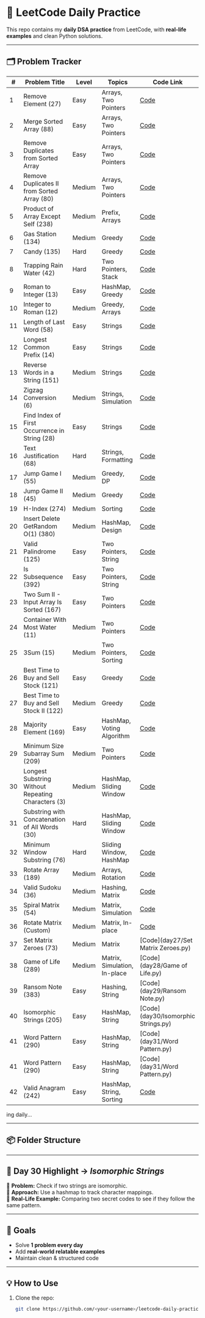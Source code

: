 # 📘 LeetCode Daily Practice

This repo contains my **daily DSA practice** from LeetCode, with **real-life examples** and clean Python solutions.

---

## 🗂️ Problem Tracker
| #  | Problem Title                                          | Level  | Topics                        | Code Link                                               |
|----|--------------------------------------------------------|--------|-------------------------------|---------------------------------------------------------|
| 1  | Remove Element (27)                                    | Easy   | Arrays, Two Pointers          | [Code](day1/remove_element.py)                          |
| 2  | Merge Sorted Array (88)                                | Easy   | Arrays, Two Pointers          | [Code](day1/merge_sorted_array.py)                      |
| 3  | Remove Duplicates from Sorted Array                    | Easy   | Arrays, Two Pointers          | [Code](day2/remove_duplicates_sorted_array.py)          |
| 4  | Remove Duplicates II from Sorted Array (80)            | Medium | Arrays, Two Pointers          | [Code](day2/remove_duplicates_2.py)                     |
| 5  | Product of Array Except Self (238)                     | Medium | Prefix, Arrays                | [Code](day3/product_except_self.py)                     |
| 6  | Gas Station (134)                                      | Medium | Greedy                        | [Code](day3/gas_station.py)                             |
| 7  | Candy (135)                                            | Hard   | Greedy                        | [Code](day4/candy.py)                                   |
| 8  | Trapping Rain Water (42)                               | Hard   | Two Pointers, Stack           | [Code](day4/trapping_rain_water.py)                     |
| 9  | Roman to Integer (13)                                  | Easy   | HashMap, Greedy               | [Code](day5/roman_to_integer.py)                        |
| 10 | Integer to Roman (12)                                  | Medium | Greedy, Arrays                | [Code](day5/integer_to_roman.py)                        |
| 11 | Length of Last Word (58)                               | Easy   | Strings                       | [Code](day5/length_of_last_word.py)                     |
| 12 | Longest Common Prefix (14)                             | Easy   | Strings                       | [Code](day5/longest_common_prefix.py)                   |
| 13 | Reverse Words in a String (151)                        | Medium | Strings                       | [Code](day6/reverse_words.py)                           |
| 14 | Zigzag Conversion (6)                                  | Medium | Strings, Simulation           | [Code](day6/zigzag_conversion.py)                       |
| 15 | Find Index of First Occurrence in String (28)          | Easy   | Strings                       | [Code](day8/find_index_first_occurrence.py)             |
| 16 | Text Justification (68)                                | Hard   | Strings, Formatting           | [Code](day8/text_justification.py)                      |
| 17 | Jump Game I (55)                                       | Medium | Greedy, DP                    | [Code](day9/jump_game_1.py)                             |
| 18 | Jump Game II (45)                                      | Medium | Greedy                        | [Code](day9/jump_game_2.py)                             |
| 19 | H-Index (274)                                          | Medium | Sorting                       | [Code](day10/h_index.py)                                |
| 20 | Insert Delete GetRandom O(1) (380)                     | Medium | HashMap, Design               | [Code](day10/insert_delete_getrandom_o1.py)             |
| 21 | Valid Palindrome (125)                                 | Easy   | Two Pointers, String          | [Code](day11/valid_palindrome.py)                       |
| 22 | Is Subsequence (392)                                   | Easy   | Two Pointers, String          | [Code](day11/is_subsequence.py)                         |
| 23 | Two Sum II - Input Array Is Sorted (167)               | Easy   | Two Pointers                  | [Code](day12/two_sum_ii_sorted.py)                      |
| 24 | Container With Most Water (11)                         | Medium | Two Pointers                  | [Code](day12/container_with_most_water.py)              |
| 25 | 3Sum (15)                                              | Medium | Two Pointers, Sorting         | [Code](day13/three_sum.py)                              |
| 26 | Best Time to Buy and Sell Stock (121)                  | Easy   | Greedy                        | [Code](day14/best_time_to_buy_sell_stock.py)            |
| 27 | Best Time to Buy and Sell Stock II (122)               | Medium | Greedy                        | [Code](day14/best_time_to_buy_sell_stock_2.py)          |
| 28 | Majority Element (169)                                 | Easy   | HashMap, Voting Algorithm     | [Code](day15/majority_element.py)                       |
| 29 | Minimum Size Subarray Sum (209)                        | Medium | Two Pointers                  | [Code](day16/minimum_size_subarray_sum.py)              |
| 30 | Longest Substring Without Repeating Characters (3)     | Medium | HashMap, Sliding Window       | [Code](day17/longest_substring_without_repeating.py)    |
| 31 | Substring with Concatenation of All Words (30)         | Hard   | HashMap, Sliding Window       | [Code](day18/substring_with_concatenation.py)           |
| 32 | Minimum Window Substring (76)                          | Hard   | Sliding Window, HashMap       | [Code](day19/minimum_window_substring.py)               |
| 33 | Rotate Array (189)                                     | Medium | Arrays, Rotation              | [Code](day20/rotate_array.py)                           |
| 34 | Valid Sudoku (36)                                      | Medium | Hashing, Matrix               | [Code](day22/valid_sudoku.py)                           |
| 35 | Spiral Matrix (54)                                     | Medium | Matrix, Simulation            | [Code](day25/spiral_matrix.py)                          |
| 36 | Rotate Matrix (Custom)                                 | Medium | Matrix, In-place              | [Code](day26/rotate_matrix.py)                          |
| 37 | Set Matrix Zeroes (73)                                 | Medium | Matrix                        | [Code](day27/Set Matrix Zeroes.py)                      |
| 38 | Game of Life (289)                                     | Medium | Matrix, Simulation, In-place  | [Code](day28/Game of Life.py)                           |
| 39 | Ransom Note (383)                                      | Easy   | Hashing, String               | [Code](day29/Ransom Note.py)                            |
| 40 | Isomorphic Strings (205)                               | Easy   | HashMap, String               | [Code](day30/Isomorphic Strings.py)                     |
| 41 | Word Pattern (290)                                     | Easy   | HashMap, String               | [Code](day31/Word Pattern.py)                           |
| 41 | Word Pattern (290)                                     | Easy   | HashMap, String               | [Code](day31/Word Pattern.py)                           |
| 42 | Valid Anagram (242)                                    | Easy   | HashMap, String, Sorting      | [Code](day32/valid_anagram.py)                          |

ing daily...

---

## 📦 Folder Structure


---

## 🌟 Day 30 Highlight → *Isomorphic Strings*  
🔹 **Problem:** Check if two strings are isomorphic.  
🔹 **Approach:** Use a hashmap to track character mappings.  
🔹 **Real-Life Example:** Comparing two secret codes to see if they follow the same pattern.  

---

## 🎯 Goals  
- Solve **1 problem every day**  
- Add **real-world relatable examples**  
- Maintain clean & structured code  

---

## 💡 How to Use  
1. Clone the repo:  
   ```bash
   git clone https://github.com/<your-username>/leetcode-daily-practice.git

